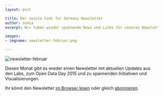 ```yaml
---
layout: post

title: Der neuste Code for Germany Newsletter
author: Sonia
excerpt: Wir haben wieder spannende News und Links für unseren Newsletter gesammelt.

images:
- imgname: newsletter-februar.png

---
```

![newsletter-februar](/blog/newsletter-februar.png)


Diesen Monat gibt es wieder einen Newsletter mit aktuellen Updates aus den Labs, zum Open Data Day 2015 und zu spannenden Initiativen und Visualisierungen.

Ihr könnt den Newsletter [im Browser lesen][] oder gleich [abonnieren][].

[abonnieren]: http://okfn.us5.list-manage.com/subscribe?u=929f1e07936386d34833e20d1&id=bb63fcab72
[im Browser lesen]: http://us5.campaign-archive1.com/?u=929f1e07936386d34833e20d1&id=2bafe22e17&e=[UNIQID]
